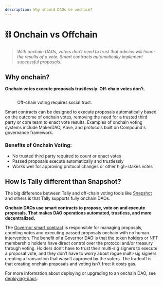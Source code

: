```yaml
---
description: Why should DAOs be onchain?
---
```


# ⛓ Onchain vs Offchain

> _With onchain DAOs, voters don’t need to trust that admins will honor the results of a vote. Smart contracts automatically implement successful proposals._

## Why onchain?

**Onchain votes execute proposals trustlessly. Off-chain votes don't.**

<figure><img src="../../.gitbook/assets/on-chain vs off-chain (1).jpg" alt=""><figcaption><p>Off-chain voting requires social trust.</p></figcaption></figure>

Smart contracts can be designed to execute proposals automatically based on the outcome of onchain votes, removing the need for a trusted third party or core team to enact vote results. Examples of onchain voting systems include MakerDAO, Aave, and protocols built on Compound's governance framework.

### **Benefits of Onchain Voting:**

* No trusted third party required to count or enact votes
* Passed proposals execute automatically and trustlessly
* Works well for approving protocol changes or other high-stakes votes

## How Is Tally different than Snapshot?

The big difference between Tally and off-chain voting tools like [Snapshot](https://snapshot.org/) and others is that Tally supports fully onchain DAOs.

**Onchain DAOs use smart contracts to propose, vote on and execute proposals. That makes DAO operations automated, trustless, and more decentralized.**

The [Governor smart contract](governor-framework.md) is responsible for managing proposals, counting votes and executing passed proposals onchain with no human intervention. The benefit of a Governor DAO is that the token holders or NFT membership holders have direct control over the protocol and/or treasury through voting. Holders don’t have to trust their multi-sig signers to execute a proposal vote, and they don’t have to worry about rogue multi-sig signers creating a transaction that wasn’t approved by the voters. The tradeoff is that creating onchain proposals and voting isn't free: it costs gas.

For more information about deploying or upgrading to an onchain DAO, see [deploying-daos](../../user-guides/deploying-daos/ "mention").
